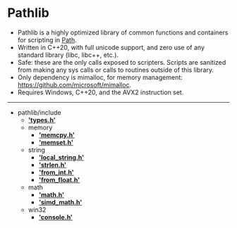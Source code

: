 # Pathlib

* Pathlib is a highly optimized library of common functions and containers for scripting in [Path](https://path.blog).
* Written in C++20, with full unicode support, and zero use of any standard library (libc, libc++, etc.).
* Safe: these are the only calls exposed to scripters. Scripts are sanitized from making any sys calls or calls to routines outside of this library.
* Only dependency is mimalloc, for memory management: https://github.com/microsoft/mimalloc.
* Requires Windows, C++20, and the AVX2 instruction set. 

---------------------------

- pathlib/include
  - <b>['types.h'](https://path.blog/docs/types.html)</b>
  - memory
    - <b>['memcpy.h'](https://path.blog/docs/memcpy.html)</b>
    - <b>['memset.h'](https://path.blog/docs/memset.html)</b>
  - string
    - <b>['local_string.h'](https://path.blog/docs/local_string.html)</b>
    - <b>['strlen.h'](https://path.blog/docs/strlen.html)</b>
    - <b>['from_int.h'](https://path.blog/docs/from_int.html)</b>
    - <b>['from_float.h'](https://path.blog/docs/from_float.html)</b>
  - math
    - <b>['math.h'](https://path.blog/docs/math.html)</b>
    - <b>['simd_math.h'](https://path.blog/docs/simd_math.html)</b>
  - win32
    - <b>['console.h'](https://path.blog/docs/console.html)</b>
